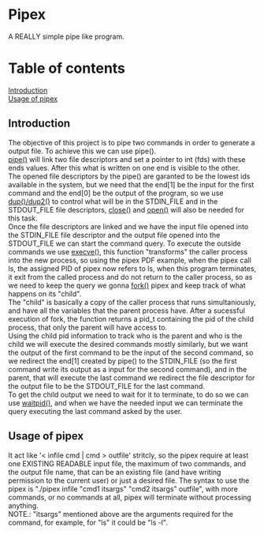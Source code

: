 # Pipex

A REALLY simple pipe like program.

# Table of contents

[Introduction](#introduction) \
[Usage of pipex](#usage-of-pipex)

## Introduction

The objective of this project is to pipe two commands in order to generate a 
output file. To achieve this we can use pipe(). \
[pipe()](https://man7.org/linux/man-pages/man2/pipe.2.html) will link two file descriptors and set a pointer to int (fds)
with these ends values. After this what is written on one end is visible to
the other. \
The opened file descriptors by the pipe() are garanted to be the lowest ids
available in the system, but we need that the end[1] be the input for the
first command and the end[0] be the output of the program, so we use [dup()/dup2()](https://man7.org/linux/man-pages/man2/dup.2.html)
to control what will be in the STDIN_FILE and in the STDOUT_FILE file descriptors,
[close()](https://man7.org/linux/man-pages/man2/close.2.html) and [open()](https://man7.org/linux/man-pages/man2/open.2.html) will also
be needed for this task. \
Once the file descriptors are linked and we have the input file opened into 
the STDIN_FILE file descriptor and the output file opened into the STDOUT_FILE
we can start the command query. To execute the outside commands we use [execve()](https://man7.org/linux/man-pages/man2/execve.2.html),
this function "transforms" the caller process into the new process, so using the
pipex PDF example, when the pipex call ls, the assigned PID of pipex now refers to 
ls, when this program terminates, it exit from the called process and do not return
to the caller process, so as we need to keep the query we gonna [fork()](https://man7.org/linux/man-pages/man2/fork.2.html) pipex
and keep track of what happens on its "child". \
The "child" is basically a copy of the caller process that runs simultaniously,
and have all the variables that the parent process have. After a sucessful
execution of fork, the function returns a pid_t containing the pid of the child
process, that only the parent will have access to. \
Using the child pid information to track who is the parent and who is the child
we will execute the desired commands mostly similarly, but we want the output
of the first command to be the input of the second command, so we redirect the
end[1] created by pipe() to the STDIN_FILE (so the first command write its
output as a input for the second command), and in the parent, that will execute
the last command we redirect the file descriptor for the output file to be the
STDOUT_FILE for the last command. \
To get the child output we need to wait for it to terminate, to do so we can use
[waitpid()](https://man7.org/linux/man-pages/man2/wait.2.html), and when we have the needed input
we can terminate the query executing the last command asked by the user.

## Usage of pipex

It act like '< infile cmd | cmd > outfile' stritcly, so the pipex require at least one
EXISTING READABLE input file, the maximum of two commands, and the output file name,
that can be an existing file (and have writing permission to the current user) or just
a desired file. The syntax to use the pipex is "./pipex infile "cmd1 itsargs" "cmd2 itsargs" outfile",
with more commands, or no commands at all, pipex will terminate without processing anything. \
NOTE.: "itsargs" mentioned above are the arguments required for the command, for
example, for "ls" it could be "ls -l".
